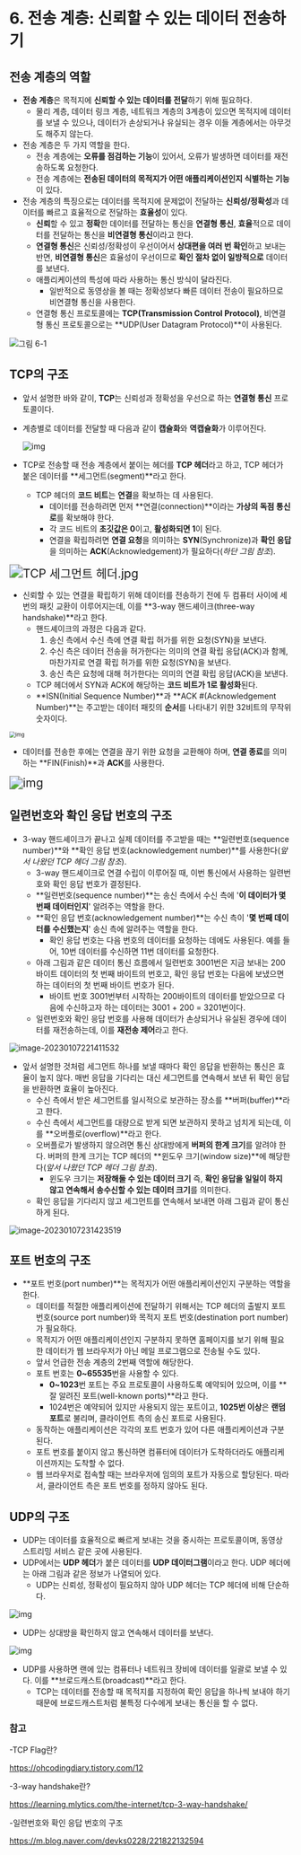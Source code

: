 # 6. 전송 계층: 신뢰할 수 있는 데이터 전송하기

## 전송 계층의 역할

- **전송 계층**은 목적지에 **신뢰할 수 있는 데이터를 전달**하기 위해 필요하다.
  - 물리 계층, 데이터 링크 계층, 네트워크 계층의 3계층이 있으면 목적지에 데이터를 보낼 수 있으나, 데이터가 손상되거나 유실되는 경우 이들 계층에서는 아무것도 해주지 않는다.
- 전송 계층은 두 가지 역할을 한다.
  - 전송 계층에는 **오류를 점검하는 기능**이 있어서, 오류가 발생하면 데이터를 재전송하도록 요청한다.
  - 전송 계층에는 **전송된 데이터의 목적지가 어떤 애플리케이션인지 식별하는 기능**이 있다.
- 전송 계층의 특징으로는 데이터를 목적지에 문제없이 전달하는 **신뢰성/정확성**과 데이터를 빠르고 효율적으로 전달하는 **효율성**이 있다.
  - **신뢰**할 수 있고 **정확**한 데이터를 전달하는 통신을 **연결형 통신**, **효율**적으로 데이터를 전달하는 통신을 **비연결형 통신**이라고 한다.
  - **연결형 통신**은 신뢰성/정확성이 우선이어서 **상대편을 여러 번 확인**하고 보내는 반면, **비연결형 통신**은 효율성이 우선이므로 **확인 절차 없이 일방적으로** 데이터를 보낸다.
  - 애플리케이션의 특성에 따라 사용하는 통신 방식이 달라진다.
    - 일반적으로 동영상을 볼 때는 정확성보다 빠른 데이터 전송이 필요하므로 비연결형 통신을 사용한다.
  - 연결형 통신 프로토콜에는 **TCP(Transmission Control Protocol)**, 비연결형 통신 프로토콜으로는 **UDP(User Datagram Protocol)**이 사용된다.

![그림 6-1](https://miro.medium.com/max/700/1*x3YWeb6dpi86LSbvF20WJA.png)

## TCP의 구조

- 앞서 설명한 바와 같이, **TCP**는 신뢰성과 정확성을 우선으로 하는 **연결형 통신** 프로토콜이다.

- 계층별로 데이터를 전달할 때 다음과 같이 **캡슐화**와 **역캡슐화**가 이루어진다.

  ![img](https://velog.velcdn.com/images%2Fchanghee09%2Fpost%2F35698901-2d21-44d7-871b-0a2f65b8663b%2Fimage.png)

  

- TCP로 전송할 때 전송 계층에서 붙이는 헤더를 **TCP 헤더**라고 하고, TCP 헤더가 붙은 데이터를 **세그먼트(segment)**라고 한다.
  - TCP 헤더의 **코드 비트**는 **연결**을 확보하는 데 사용된다.
    - 데이터를 전송하려면 먼저 **연결(connection)**이라는 **가상의 독점 통신로**를 확보해야 한다.
    - 각 코드 비트의 **초깃값은 0**이고, **활성화되면 1**이 된다.
    - 연결을 확립하려면 **연결 요청**을 의미하는 **SYN**(Synchronize)과  **확인 응답**을 의미하는 **ACK**(Acknowledgement)가 필요하다(*하단 그림 참조*).

<img src="https://itwiki.kr/images/c/cf/TCP_%EC%84%B8%EA%B7%B8%EB%A8%BC%ED%8A%B8_%ED%97%A4%EB%8D%94.jpg" alt="TCP 세그먼트 헤더.jpg" style="zoom: 150%;" />

- 신뢰할 수 있는 연결을 확립하기 위해 데이터를 전송하기 전에 두 컴퓨터 사이에 세 번의 패킷 교환이 이루어지는데, 이를 **3-way 핸드셰이크(three-way handshake)**라고 한다.
  - 핸드셰이크의 과정은 다음과 같다.
    1. 송신 측에서 수신 측에 연결 확립 허가를 위한 요청(SYN)을 보낸다.
    2. 수신 측은 데이터 전송을 허가한다는 의미의 연결 확립 응답(ACK)과 함께, 마찬가지로 연결 확립 허가를 위한 요청(SYN)을 보낸다.
    3. 송신 측은 요청에 대해 허가한다는 의미의 연결 확립 응답(ACK)을 보낸다.
  - TCP 헤더에서 SYN과 ACK에 해당하는 **코드 비트가 1로 활성화**된다.
  - **ISN(Initial Sequence Number)**과 **ACK #(Acknowledgement Number)**는 주고받는 데이터 패킷의 **순서**를 나타내기 위한 32비트의 무작위 숫자이다.

<img src="https://lh6.googleusercontent.com/-L9GyKGal2kX0x1uhEr_WcIPJNjaXt56MwI4dppR9LKS0SKciZ4ehop6uYdAM7RFm9PYoPcK445rVYeqzjAWSOaHNXd6wvgoWbVUVQnwLZe-M2iav6FZVIfTlE15ULPrWuEYi4Mw" alt="img" style="zoom: 67%;" />

- 데이터를 전송한 후에는 연결을 끊기 위한 요청을 교환해야 하며, **연결 종료**를 의미하는 **FIN(Finish)**과 **ACK**를 사용한다.

<img src="https://accedian.com/wp-content/uploads/2018/09/FIN-ACK-initiated.png" alt="img" style="zoom:150%;" />

## 일련번호와 확인 응답 번호의 구조

- 3-way 핸드셰이크가 끝나고 실제 데이터를 주고받을 때는 **일련번호(sequence number)**와 **확인 응답 번호(acknowledgement number)**를 사용한다(*앞서 나왔던 TCP 헤더 그림 참조*).
  - 3-way 핸드셰이크로 연결 수립이 이루어질 때, 이번 통신에서 사용하는 일련번호와 확인 응답 번호가 결정된다.
  - **일련번호(sequence number)**는 송신 측에서 수신 측에 '**이 데이터가 몇 번째 데이터인지**' 알려주는 역할을 한다.
  - **확인 응답 번호(acknowledgement number)**는 수신 측이 '**몇 번째 데이터를 수신했는지**' 송신 측에 알려주는 역할을 한다.
    - 확인 응답 번호는 다음 번호의 데이터를 요청하는 데에도 사용된다. 예를 들어, 10번 데이터를 수신하면 11번 데이터를 요청한다.
  - 아래 그림과 같은 데이터 통신 흐름에서 일련번호 3001번은 지금 보내는 200바이트 데이터의 첫 번째 바이트의 번호고, 확인 응답 번호는 다음에 보냈으면 하는 데이터의 첫 번째 바이트 번호가 된다.
    - 바이트 번호 3001번부터 시작하는 200바이트의 데이터를 받았으므로 다음에 수신하고자 하는 데이터는 3001 + 200 = 3201번이다.
  - 일련번호와 확인 응답 번호를 사용해 데이터가 손상되거나 유실된 경우에 데이터를 재전송하는데, 이를 **재전송 제어**라고 한다.

![image-20230107221411532](C:\Users\jodic\AppData\Roaming\Typora\typora-user-images\image-20230107221411532.png)

- 앞서 설명한 것처럼 세그먼트 하나를 보낼 때마다 확인 응답을 반환하는 통신은 효율이 높지 않다. 매번 응답을 기다리는 대신 세그먼트를 연속해서 보낸 뒤 확인 응답을 반환하면 효율이 높아진다.
  - 수신 측에서 받은 세그먼트를 일시적으로 보관하는 장소를 **버퍼(buffer)**라고 한다.
  - 수신 측에서 세그먼트를 대량으로 받게 되면 보관하지 못하고 넘치게 되는데, 이를 **오버플로(overflow)**라고 한다.
  - 오버플로가 발생하지 않으려면 통신 상대방에게 **버퍼의 한계 크기**를 알려야 한다. 버퍼의 한계 크기는 TCP 헤더의 **윈도우 크기(window size)**에 해당한다(*앞서 나왔던 TCP 헤더 그림 참조*).
    - 윈도우 크기는 **저장해둘 수 있는 데이터 크기** 즉, **확인 응답을 일일이 하지 않고 연속해서 송수신할 수 있는 데이터 크기**를 의미한다.
  - 확인 응답을 기다리지 않고 세그먼트를 연속해서 보내면 아래 그림과 같이 통신하게 된다.

![image-20230107231423519](C:\Users\jodic\AppData\Roaming\Typora\typora-user-images\image-20230107231423519.png)

## 포트 번호의 구조

- **포트 번호(port number)**는 목적지가 어떤 애플리케이션인지 구분하는 역할을 한다.
  - 데이터를 적절한 애플리케이션에 전달하기 위해서는 TCP 헤더의 출발지 포트 번호(source port number)와 목적지 포트 번호(destination port number)가 필요하다.
  - 목적지가 어떤 애플리케이션인지 구분하지 못하면 홈페이지를 보기 위해 필요한 데이터가 웹 브라우저가 아닌 메일 프로그램으로 전송될 수도 있다.
  - 앞서 언급한 전송 계층의 2번째 역할에 해당한다.
  - 포트 번호는 **0~65535**번을 사용할 수 있다.
    - **0~1023**번 포트는 주요 프로토콜이 사용하도록 예약되어 있으며, 이를 **잘 알려진 포트(well-known ports)**라고 한다.
    - 1024번은 예약되어 있지만 사용되지 않는 포트이고, **1025번 이상**은 **랜덤 포트**로 불리며, 클라이언트 측의 송신 포트로 사용된다.
  - 동작하는 애플리케이션은 각각의 포트 번호가 있어 다른 애플리케이션과 구분된다.
  - 포트 번호를 붙이지 않고 통신하면 컴퓨터에 데이터가 도착하더라도 애플리케이션까지는 도착할 수 없다.
  - 웹 브라우저로 접속할 때는 브라우저에 임의의 포트가 자동으로 할당된다. 따라서, 클라이언트 측은 포트 번호를 정하지 않아도 된다.

## UDP의 구조

- UDP는 데이터를 효율적으로 빠르게 보내는 것을 중시하는 프로토콜이며, 동영상 스트리밍 서비스 같은 곳에 사용된다.
- UDP에서는 **UDP 헤더**가 붙은 데이터를 **UDP 데이터그램**이라고 한다. UDP 헤더에는 아래 그림과 같은 정보가 나열되어 있다.
  - UDP는 신뢰성, 정확성이 필요하지 않아 UDP 헤더는 TCP 헤더에 비해 단순하다.

![img](http://www.ktword.co.kr/img_data/323_2.jpg)

- UDP는 상대방을 확인하지 않고 연속해서 데이터를 보낸다.

![img](https://3827551924-files.gitbook.io/~/files/v0/b/gitbook-legacy-files/o/assets%2F-M26jG1uJ-xuMP0XPOri%2Fsync%2F99ee448a629951b379984199bac0084cbd4ddbf9.png?generation=1626009665702979&alt=media)

- UDP를 사용하면 랜에 있는 컴퓨터나 네트워크 장비에 데이터를 일괄로 보낼 수 있다. 이를 **브로드캐스트(broadcast)**라고 한다.
  - TCP는 데이터를 전송할 때 목적지를 지정하여 확인 응답을 하나씩 보내야 하기 때문에 브로드캐스트처럼 불특정 다수에게 보내는 통신을 할 수 없다.

### 참고

-TCP Flag란?

https://ohcodingdiary.tistory.com/12

-3-way handshake란?

https://learning.mlytics.com/the-internet/tcp-3-way-handshake/

-일련번호와 확인 응답 번호의 구조

https://m.blog.naver.com/devks0228/221822132594